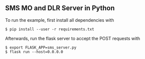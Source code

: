 SMS MO and DLR Server in Python
-------------------------------

To run the example, first install all dependencies with

```shell script
$ pip install --user -r requirements.txt
```

Afterwards, run the flask server to accept the POST requests with

```shell script
$ export FLASK_APP=sms_server.py
$ flask run --host=0.0.0.0
```
